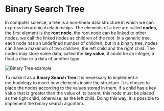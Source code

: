 # Binary Search Tree
In computer science, a tree is a non-linear data structure in which we can express hierarchical relationships. The elements of a tree are called **nodes**, the first element is the **root node**, the root node can be linked to other nodes, we call the linked nodes as children of the root. In a generic tree, each node has an undefined number of children, but in a binary tree, nodes can have a maximum of two children, the left child and the right child. The nodes may store some data, called the **key value**, it could be an integer, a float a char or a data of another type.

![Binary Tree example](/home/luis/Documentos/ICC-2/Binary_Tree/binaryTree.png "Binary Tree")

To make it as a **Binary Search Tree** it is necessary to implement a methodology to insert new elements inside the structure. It is chosen to place the nodes according to the values ​​stored in them, if a child has a key value that is greater than the value of its parent, this node must be placed as the right child, otherwise, as the left child.  Doing this way, it is possible to implement the binary search algorithm.


